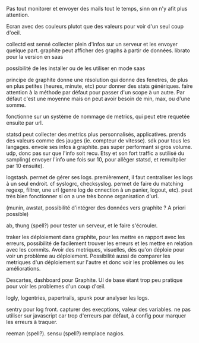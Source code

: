Pas tout monitorer et envoyer des mails tout le temps, sinn on n'y afit plus
attention.

Ecran avec des couleurs plutot que des valeurs pour voir d'un seul coup d'oeil.

collectd est sensé collecter plein d'infos sur un serveur et les envoyer
quelque part.
graphite peut afficher des graphs à partir de données. librato pour la version
en saas

possibilité de les installer ou de les utiliser en mode saas


principe de graphite donne une résolution qui donne des fenetres, de plus en
plus petites (heures, minute, etc) pour donner des stats génériques. faire
attention à la méthode par défaut pour passer d'un scope à un autre. Par défaut
c'est une moyenne mais on peut avoir besoin de min, max, ou d'une somme.

fonctionne sur un système de nommage de metrics, qui peut etre requetée ensuite
par url.


statsd peut collecter des metrics plus personnalisés, applicatives. prends des
valeurs comme des jauges (ie. compteur de vitesse). sdk pour tous les langages.
envoie ses infos à graphite. pas super performant si gros volume. udp, donc pas
sur que l'info soit recu. Etsy et son fort traffic a sutilisé du sampling(
envoyer l'info une fois sur 10, pour allèger statsd, et remultplier par 10
ensuite).

logstash. permet de gérer ses logs. premièrement, il faut centraliser les logs
à un seul endroit. cf syslogrc, checksyslog.
permet de faire du matching regexp, filtrer, une url (genre log de cnnection
à un panier, logout, etc). peut très bien fonctionner si on a une très bonne
organisation d'url. 

(munin, awstat, possibilité d'intégrer des données vers graphite ? A priori
possible)

ab, thung (spell?) pour tester un serveur, et le faire s'écrouler.

traker les déploiement dans graphite, pour les mettre en rapport avec les
erreurs, possibilité de facilement trouver les erreurs et les mettre en
relation avec les commits. Avoir des metriques, visuelles, dès qu'on déploie
pour voir un problème au déploiement. Possibilité aussi de comparer les
metriques d'un déploiement sur l'autre et donc voir les problèmes ou les
améliorations.


Descartes, dashboard pour Graphite. UI de base étant trop peu pratique pour
voir les problemes d'un coup d'œil.


logly, logentries, papertrails, spunk pour analyser les logs.

sentry pour log front. capturer des execptions, valeur des variables. ne pas
utiliser sur javascript car trop d'erreurs par défaut, à config pour marquer
les erreurs à traquer.

reeman (spell?). sensu (spell?) remplace nagios.



